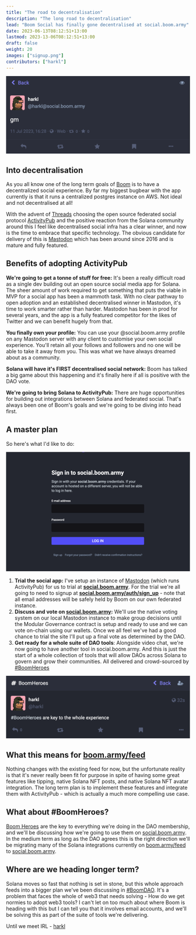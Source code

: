 ```yaml
---
title: "The road to decentralisation"
description: "The long road to decentralisation"
lead: "Boom Social has finally gone decentralised at social.boom.army"
date: 2023-06-13T08:12:51+13:00
lastmod: 2023-13-06T08:12:51+13:00
draft: false
weight: 20
images: ["signup.png"]
contributors: ["harkl"]
---
```


![GM](gm.png)

## Into decentralisation

As you all know one of the long term goals of [Boom](boom.army) is to have a decentralized social experience. By far my biggest bugbear with the app currently is that it runs a centralized postgres instance on AWS. Not ideal and not decentralised at all!

With the advent of [Threads](https://www.threads.net) choosing the open source federated social protocol [ActivityPub](https://en.wikipedia.org/wiki/ActivityPub) and the positive reaction from the Solana community around this I feel like decentralised social infra has a clear winner, and now is the time to embrace that specific technology. The obvious candidate for delivery of this is [Mastodon](https://joinmastodon.org) which has been around since 2016 and is mature and fully featured.

## Benefits of adopting ActivityPub

**We're going to get a tonne of stuff for free:** It's been a really difficult road as a single dev building out an open source social media app for Solana. The sheer amount of work required to get something that puts the viable in MVP for a social app has been a mammoth task. With no clear pathway to open adoption and an established decentralised winner in Mastodon, it's time to work smarter rather than harder. Mastodon has been in prod for several years, and the app is a fully featured competitor for the likes of Twitter and we can benefit hugely from that.

**You finally own your profile:** You can use your <name>@social.boom.army profile on any Mastodon server with any client to customise your own social experience. You'll retain all your follows and followers and no one will be able to take it away from you. This was what we have always dreamed about as a community.

**Solana will have it's FIRST decentralised social network:** Boom has talked a big game about this happening and it's finally here if all is positive with the DAO vote.

**We're going to bring Solana to ActivityPub:** There are huge opportunities for building out integrations between Solana and federated social. That's always been one of Boom's goals and we're going to be diving into head first.

## A master plan

So here's what I'd like to do:

[![Signup](signup.png)](https://social.boom.army/auth/sign_up)

1) **Trial the social app:** I've setup an instance of [Mastodon](https://joinmastodon.org) (which runs ActivityPub) for us to trial at **[social.boom.army](https://social.boom.army)**. For the trial we're all going to need to signup at **[social.boom.army/auth/sign_up](https://social.boom.army/auth/sign_up)** - note that all email addresses will be safely held by Boom on our own federated instance.
2) **Discuss and vote on [social.boom.army](https://social.boom.army):** We'll use the native voting system on our local Mastodon instance to make group decisions until the Modular Governance contract is setup and ready to use and we can vote on-chain using our wallets. Once we all feel we've had a good chance to trial the site I'll put up a final vote as determined by the DAO.
3) **Get ready for a whole suite of DAO tools**: Alongside video chat, we're now going to have another tool in social.boom.army. And this is just the start of a whole collection of tools that will allow DAOs across Solana to govern and grow their communities. All delivered and crowd-sourced by [#BoomHeroes](https://social.boom.army/tags/BoomHeroes)

![#BoomHeroes](boomheroes.png)

## What this means for [boom.army/feed](https://boom.army/feed)

Nothing changes with the existing feed for now, but the unfortunate reality is that it's never really been fit for purpose in spite of having some great features like tipping, native Solana NFT posts, and native Solana NFT avatar integration. The long term plan is to implement these features and integrate them with ActivityPub - which is actually a much more compelling use case.

## What about #BoomHeroes?

[Boom Heroes](https://www.tensor.trade/trade/boomheroes) are the key to everything we're doing in the DAO membership, and we'll be discussing how we're going to use them on [social.boom.army](https://social.boom.army). In the medium term as long as the DAO agrees this is the right direction we'll be migrating many of the Solana integrations currently on [boom.army/feed](https://boom.army/feed) to [social.boom.army](https://social.boom.army).

## Where are we heading longer term?

Solana moves so fast that nothing is set in stone, but this whole approach feeds into a bigger plan we've been discussing in [#BoomDAO](https://social.boom.army/tags/BoomDAO). It's a problem that faces the whole of web3 that needs solving - How do we get normies to adopt web3 tools? I can't let on too much about where Boom is heading with this but I can tell you that it involves email accounts, and we'll be solving this as part of the suite of tools we're delivering.

Until we meet IRL - [harkl](https://social.boom.army/@harkl)
